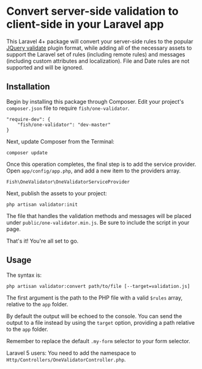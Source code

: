 # Convert server-side validation to client-side in your Laravel app

This Laravel 4+ package will convert your server-side rules to the popular [JQuery validate](http://jqueryvalidation.org/) plugin format, while adding all of the necessary assets to support the Laravel set of rules (including remote rules) and messages (including custom attributes and localization).
File and Date rules are not supported and will be ignored.

## Installation

Begin by installing this package through Composer. Edit your project's `composer.json` file to require `fish/one-validator`.

	"require-dev": {
		"fish/one-validator": "dev-master"
	}

Next, update Composer from the Terminal:

    composer update

Once this operation completes, the final step is to add the service provider. Open `app/config/app.php`, and add a new item to the providers array.

    Fish\OneValidator\OneValidatorServiceProvider

Next, publish the assets to your project:

    php artisan validator:init

The file that handles the validation methods and messages will be placed under `public/one-validator.min.js`.
Be sure to include the script in your page.

That's it! You're all set to go.

## Usage

The syntax is:

    php artisan validator:convert path/to/file [--target=validation.js]

The first argument is the path to the PHP file with a valid `$rules` array, relative to the `app` folder.

By default the output will be echoed to the console.
You can send the output to a file instead by using the `target` option, providing a path relative to the `app` folder.

Remember to replace the default `.my-form` selector to your form selector.

Laravel 5 users: You need to add the namespace to `Http/Controllers/OneValidatorController.php`.